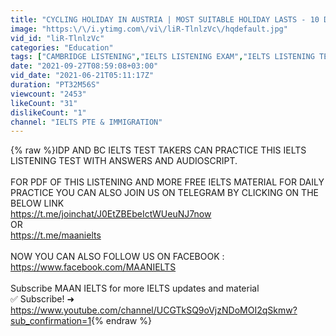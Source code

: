 ```yaml
---
title: "CYCLING HOLIDAY IN AUSTRIA | MOST SUITABLE HOLIDAY LASTS - 10 DAYS | IELTS LISTENING TEST"
image: "https:\/\/i.ytimg.com\/vi\/liR-TlnlzVc\/hqdefault.jpg"
vid_id: "liR-TlnlzVc"
categories: "Education"
tags: ["CAMBRIDGE LISTENING","IELTS LISTENING EXAM","IELTS LISTENING TEST"]
date: "2021-09-27T08:59:08+03:00"
vid_date: "2021-06-21T05:11:17Z"
duration: "PT32M56S"
viewcount: "2453"
likeCount: "31"
dislikeCount: "1"
channel: "IELTS PTE & IMMIGRATION"
---
```

{% raw %}IDP AND BC IELTS TEST TAKERS CAN PRACTICE THIS IELTS LISTENING TEST WITH ANSWERS AND AUDIOSCRIPT.<br /><br />FOR PDF OF THIS LISTENING AND MORE FREE IELTS MATERIAL FOR DAILY PRACTICE YOU CAN ALSO JOIN US ON TELEGRAM BY CLICKING ON THE BELOW LINK<br /><a rel="nofollow" target="blank" href="https://t.me/joinchat/J0EtZBEbeIctWUeuNJ7now">https://t.me/joinchat/J0EtZBEbeIctWUeuNJ7now</a><br />OR<br /><a rel="nofollow" target="blank" href="https://t.me/maanielts">https://t.me/maanielts</a><br /><br />NOW YOU CAN ALSO FOLLOW US ON FACEBOOK :<br /><a rel="nofollow" target="blank" href="https://www.facebook.com/MAANIELTS">https://www.facebook.com/MAANIELTS</a><br /><br />Subscribe MAAN IELTS for more IELTS updates and material<br />✅ Subscribe! ➜ <a rel="nofollow" target="blank" href="https://www.youtube.com/channel/UCGTkSQ9oVjzNDoMOI2qSkmw?sub_confirmation=1">https://www.youtube.com/channel/UCGTkSQ9oVjzNDoMOI2qSkmw?sub_confirmation=1</a>{% endraw %}
